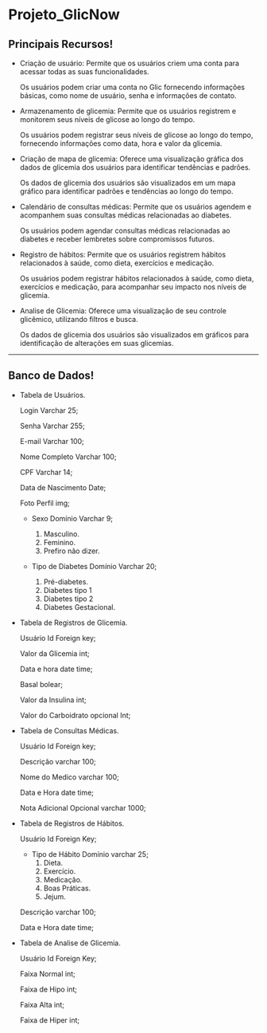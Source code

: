 # Projeto_GlicNow
## Principais Recursos!

- Criação de usuário: Permite que os usuários criem uma conta para acessar todas as suas funcionalidades.
    
    Os usuários podem criar uma conta no Glic fornecendo informações básicas, como nome de usuário, senha e informações de contato.
    
- Armazenamento de glicemia: Permite que os usuários registrem e monitorem seus níveis de glicose ao longo do tempo.
    
    Os usuários podem registrar seus níveis de glicose ao longo do tempo, fornecendo informações como data, hora e valor da glicemia.
    
- Criação de mapa de glicemia: Oferece uma visualização gráfica dos dados de glicemia dos usuários para identificar tendências e padrões.
    
    Os dados de glicemia dos usuários são visualizados em um mapa gráfico para identificar padrões e tendências ao longo do tempo.
    
- Calendário de consultas médicas: Permite que os usuários agendem e acompanhem suas consultas médicas relacionadas ao diabetes.
    
    Os usuários podem agendar consultas médicas relacionadas ao diabetes e receber lembretes sobre compromissos futuros.
    
- Registro de hábitos: Permite que os usuários registrem hábitos relacionados à saúde, como dieta, exercícios e medicação.
    
    Os usuários podem registrar hábitos relacionados à saúde, como dieta, exercícios e medicação, para acompanhar seu impacto nos níveis de glicemia.
    
- Analise de Glicemia: Oferece uma visualização de seu controle glicêmico, utilizando filtros e busca.
    
    Os dados de glicemia dos usuários são visualizados em gráficos para identificação de alterações em suas glicemias.
    

---

## Banco de Dados!

- Tabela de Usuários.
    
    Login Varchar 25;
    
    Senha Varchar 255;
    
    E-mail Varchar 100;
    
    Nome Completo Varchar 100;
    
    CPF Varchar 14;
    
    Data de Nascimento Date;
    
    Foto Perfil img;
    
    - Sexo Domínio Varchar 9;
        1. Masculino.
        2. Feminino.
        3. Prefiro não dizer.
           
    - Tipo de Diabetes Domínio Varchar 20;
        1. Pré-diabetes.
        2. Diabetes tipo 1
        3. Diabetes tipo 2
        4. Diabetes Gestacional.
           
- Tabela de Registros de Glicemia.
    
    Usuário Id Foreign key;
    
    Valor da Glicemia int;
    
    Data e hora date time;
    
    Basal bolear;
    
    Valor da Insulina int;
    
    Valor do Carboidrato opcional Int;
    
- Tabela de Consultas Médicas.
    
    Usuário Id Foreign key;
    
    Descrição varchar 100;
    
    Nome do Medico varchar 100;
    
    Data e Hora date time;
    
    Nota Adicional Opcional varchar 1000;
    
- Tabela de Registros de Hábitos.
    
    Usuário Id Foreign Key;
    
    - Tipo de Hábito Domínio varchar 25;
        1. Dieta.
        2. Exercício.
        3. Medicação.
        4. Boas Práticas.
        5. Jejum.
    
    Descrição varchar 100;
    
    Data e Hora date time;
    
- Tabela de Analise de Glicemia.
    
    Usuário Id Foreign Key;
    
    Faixa Normal int;
    
    Faixa de Hipo int;
    
    Faixa Alta int;
    
    Faixa de Hiper int;
